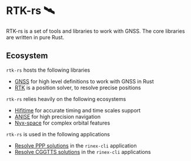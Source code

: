 RTK-rs 🛰️
==========

RTK-rs is a set of tools and libraries to work with GNSS. The core libraries are written in pure Rust.

## Ecosystem

`rtk-rs` hosts the following libraries

- [GNSS](https://github.com/rtk-rs/gnss) for high level definitions to work with GNSS in Rust
- [RTK](https://github.com/rtk-rs/gnss-rtk) is a position solver, to resolve precise positions

`rtk-rs` relies heavily on the following ecosystems

- [Hifitime](https://github.com/nyx-space/hifitime) for accurate timing and time scales support
- [ANISE](https://github.com/nyx-space/nyx) for high precision navigation
- [Nyx-space](https://github.com/nyx-space/nyx) for complex orbital features

`rtk-rs` is used in the following applications

- [Resolve PPP solutions](https://github.com/georust/rinex) in the `rinex-cli` application
- [Resolve CGGTTS solutions](https://github.com/georust/rinex) in the `rinex-cli` applications
